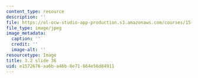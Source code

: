 ```yaml
---
content_type: resource
description: ''
file: https://ol-ocw-studio-app-production.s3.amazonaws.com/courses/15-s21-nuts-and-bolts-of-business-plans-january-iap-2014/e1572676aa6ba46b8e71664e56d84911_Slide36.JPG
file_type: image/jpeg
image_metadata:
  caption: ''
  credit: ''
  image-alt: ''
resourcetype: Image
title: 3.2 slide 36
uid: e1572676-aa6b-a46b-8e71-664e56d84911
---
```

